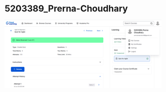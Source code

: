 # 5203389_Prerna-Choudhary
![image alt](https://github.com/prernachoudhary88/5203389_Prerna-Choudhary/blob/f50a36dd72dd0cc77e7905ad19e736090721daf8/SDLC/Agile.png)
